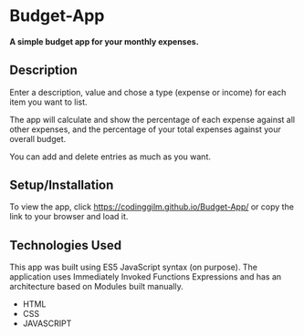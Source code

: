 # Budget-App

#### A simple budget app for your monthly expenses. 

## Description
Enter a description, value and chose a type (expense or income) for each item you want to list. 

The app will calculate and show the percentage of each expense against all other expenses, and the percentage of your total expenses against your overall budget. 

You can add and delete entries as much as you want. 


## Setup/Installation
To view the app, click https://codinggilm.github.io/Budget-App/ or copy the link to your browser and load it.

## Technologies Used
This app was built using ES5 JavaScript syntax (on purpose). The application uses Immediately Invoked Functions Expressions and has an architecture based on Modules built manually. 

* HTML
* CSS
* JAVASCRIPT
